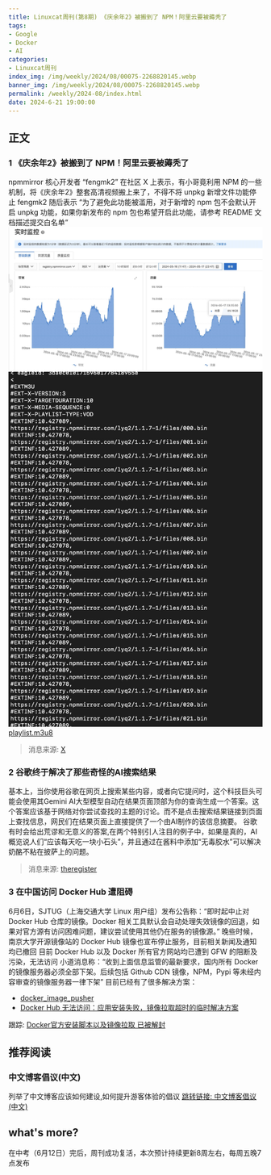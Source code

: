 ```yaml
---
title: Linuxcat周刊(第8期) 《庆余年2》被搬到了 NPM！阿里云要被薅秃了
tags: 
- Google
- Docker
- AI
categories: 
- Linuxcat周刊
index_img: /img/weekly/2024/08/00075-2268820145.webp
banner_img: /img/weekly/2024/08/00075-2268820145.webp
permalink: /weekly/2024-08/index.html
date: 2024-6-21 19:00:00
---
```

## 正文

### 1 《庆余年2》被搬到了 NPM！阿里云要被薅秃了

npmmirror 核心开发者 “fengmk2” 在社区 X 上表示，有小哥竟利用 NPM 的一些机制，将《庆余年2》整套高清视频搬上来了，不得不将 unpkg 新增文件功能停止
fengmk2 随后表示 “为了避免此功能被滥用，对于新增的 npm 包不会默认开启 unpkg 功能，如果你新发布的 npm 包也希望开启此功能，请参考 README 文档描述提交白名单“
![为了无法计算的损失1](/img/weekly/2024/08/GNytLfkXQAA8GMf.jfif "为了无法计算的损失1")
![为了无法计算的损失2](/img/weekly/2024/08/GNyuFo1WAAAAkQa.jfif "为了无法计算的损失2")
[playlist.m3u8](/img/weekly/2024/08/playlist.m3u8)
> 消息来源: [X](https://x.com/fengmk2/status/1791498406923215020)

### 2 谷歌终于解决了那些奇怪的AI搜索结果

基本上，当你使用谷歌在网页上搜索某些内容，或者向它提问时，这个科技巨头可能会使用其Gemini AI大型模型自动在结果页面顶部为你的查询生成一个答案。这个答案应该基于网络对你尝试查找的主题的讨论。而不是点击搜索结果链接到页面上查找信息，网民们在结果页面上直接提供了一个由AI制作的该信息摘要。
谷歌有时会给出荒谬和无意义的答案,在两个特别引人注目的例子中，如果是真的，AI概览说人们“应该每天吃一块小石头”，并且通过在酱料中添加“无毒胶水”可以解决奶酪不粘在披萨上的问题。
> 消息来源: [theregister](https://www.theregister.com/2024/05/31/google_ai_search_update/)

### 3 在中国访问 Docker Hub 遭阻碍

6月6日，SJTUG（上海交通大学 Linux 用户组）发布公告称：“即时起中止对 Docker Hub 仓库的镜像。Docker 相关工具默认会自动处理失效镜像的回退，如果对官方源有访问困难问题，建议尝试使用其他仍在服务的镜像源。”
晚些时候，南京大学开源镜像站的 Docker Hub 镜像也宣布停止服务，目前相关新闻及通知均已撤回
目前 Docker Hub 以及 Docker 所有官方网站均已遭到 GFW 的阻断及污染，无法访问
小道消息称：“收到上面信息监管的最新要求，国内所有 Docker 的镜像服务器必须全部下架。后续包括 Github CDN 镜像，NPM，Pypi 等未经内容审查的镜像服务器一律下架”
目前已经有了很多解决方案：

* [docker_image_pusher](https://github.com/tech-shrimp/docker_image_pusher)
* [Docker Hub 无法访问：应用安装失败，镜像拉取超时的临时解决方案](https://bbs.fit2cloud.com/t/topic/5886)

跟踪: [Docker官方安装脚本以及镜像拉取 已被解封](https://github.com/ssdomei232/Linux-weekly/blob/main/docs/2024/2024-17.md)

## 推荐阅读

### 中文博客倡议(中文)

列举了中文博客应该如何建设,如何提升游客体验的倡议
[跳转链接: 中文博客倡议(中文)](https://github.com/HowieHz/chinese-blog-guidelines)

## what's more?

在中考（6月12日）完后，周刊成功复活，本次预计持续更新8周左右，每周五晚7点发布
